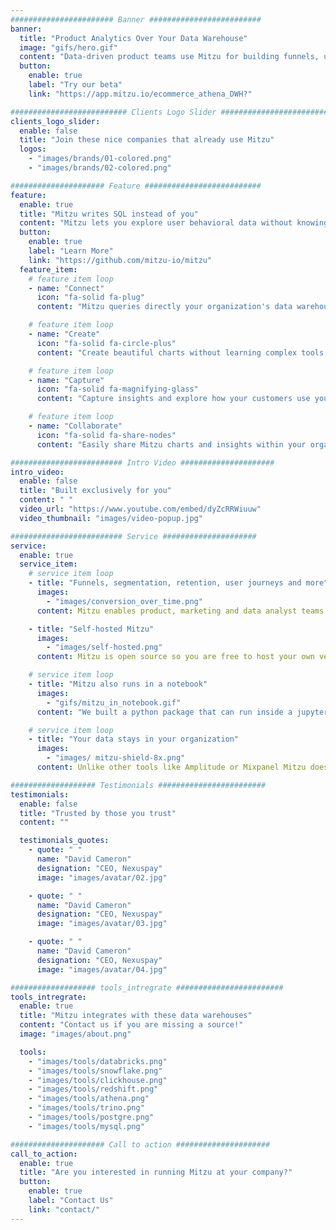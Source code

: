 ```yaml
---
####################### Banner #########################
banner:
  title: "Product Analytics Over Your Data Warehouse"
  image: "gifs/hero.gif"
  content: "Data-driven product teams use Mitzu for building funnels, understanding user behavior and sharing insights within their organization."
  button:
    enable: true
    label: "Try our beta"
    link: "https://app.mitzu.io/ecommerce_athena_DWH?"

########################## Clients Logo Slider #########################
clients_logo_slider:
  enable: false
  title: "Join these nice companies that already use Mitzu"
  logos:
    - "images/brands/01-colored.png"
    - "images/brands/02-colored.png"

##################### Feature ##########################
feature:
  enable: true
  title: "Mitzu writes SQL instead of you"
  content: "Mitzu lets you explore user behavioral data without knowing SQL or Python code. Formulate user conversion, segmentation, retention or journey questions and Mitzu takes care of translating them to SQL."
  button:
    enable: true
    label: "Learn More"
    link: "https://github.com/mitzu-io/mitzu"
  feature_item:
    # feature item loop
    - name: "Connect"
      icon: "fa-solid fa-plug"
      content: "Mitzu queries directly your organization's data warehouse or data lake. No need to copy data to 3rd party tools anymore."

    # feature item loop
    - name: "Create"
      icon: "fa-solid fa-circle-plus"
      content: "Create beautiful charts without learning complex tools and programming languages"

    # feature item loop
    - name: "Capture"
      icon: "fa-solid fa-magnifying-glass"
      content: "Capture insights and explore how your customers use your product."

    # feature item loop
    - name: "Collaborate"
      icon: "fa-solid fa-share-nodes"
      content: "Easily share Mitzu charts and insights within your organization."

######################### Intro Video #####################
intro_video:
  enable: false
  title: "Built exclusively for you"
  content: " "
  video_url: "https://www.youtube.com/embed/dyZcRRWiuuw"
  video_thumbnail: "images/video-popup.jpg"

######################### Service #####################
service:
  enable: true
  service_item:
    # service item loop
    - title: "Funnels, segmentation, retention, user journeys and more"
      images:
        - "images/conversion_over_time.png"
      content: Mitzu enables product, marketing and data analyst teams to discover how users behave. We help you get to reliable insights faster so that you can quickly share and decide on the actions with your team.

    - title: "Self-hosted Mitzu"
      images:
        - "images/self-hosted.png"
      content: Mitzu is open source so you are free to host your own version. [Contact us](contact/) to get started.

    # service item loop
    - title: "Mitzu also runs in a notebook"
      images:
        - "gifs/mitzu_in_notebook.gif"
      content: "We built a python package that can run inside a jupyter or zeppelin notebook. Data analysts and data scientists can save hours by using Mitzu instead of writing SQL or Pandas code."

    # service item loop
    - title: "Your data stays in your organization"
      images:
        - "images/ mitzu-shield-8x.png"
      content: Unlike other tools like Amplitude or Mixpanel Mitzu doesn't require you to move your data out of your organization.

################### Testimonials ########################
testimonials:
  enable: false
  title: "Trusted by those you trust"
  content: ""

  testimonials_quotes:
    - quote: " "
      name: "David Cameron"
      designation: "CEO, Nexuspay"
      image: "images/avatar/02.jpg"

    - quote: " "
      name: "David Cameron"
      designation: "CEO, Nexuspay"
      image: "images/avatar/03.jpg"

    - quote: " "
      name: "David Cameron"
      designation: "CEO, Nexuspay"
      image: "images/avatar/04.jpg"

################### tools_intregrate ########################
tools_intregrate:
  enable: true
  title: "Mitzu integrates with these data warehouses"
  content: "Contact us if you are missing a source!"
  image: "images/about.png"

  tools:
    - "images/tools/databricks.png"
    - "images/tools/snowflake.png"
    - "images/tools/clickhouse.png"
    - "images/tools/redshift.png"
    - "images/tools/athena.png"
    - "images/tools/trino.png"
    - "images/tools/postgre.png"
    - "images/tools/mysql.png"

##################### Call to action #####################
call_to_action:
  enable: true
  title: "Are you interested in running Mitzu at your company?"
  button:
    enable: true
    label: "Contact Us"
    link: "contact/"
---
```

